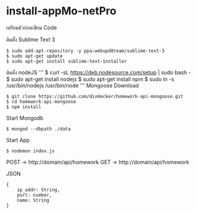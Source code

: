 # install-appMo-netPro
เตรียมตัวก่อนเขียน Code

ติดตั้ง Sublime Text 3
```
$ sudo add-apt-repository -y ppa:webupd8team/sublime-text-3
$ sudo apt-get update
$ sudo apt-get install sublime-text-installer
```
ติดตั้ง nodeJS
'''
$ curl -sL https://deb.nodesource.com/setup | sudo bash -
$ sudo apt-get install nodejs
$ sudo apt-get install npm
$ sudo ln -s /usr/bin/nodejs /usr/bin/node
'''
Mongoose
Download
```
$ git clone https://github.com/divHacker/homework-api-mongoose.git
$ cd homework-api-mongoose
$ npm install
```

Start Mongodb
```
$ mongod --dbpath ./data
```

Start App
```
$ nodemon index.js
```

POST -> http://domain/api/homework
GET -> http://domain/api/homework

JSON
```
{
	ip_addr: String,
	port: number,
	name: String
}
```
